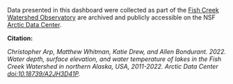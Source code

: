 Data presented in this dashboard were collected as part of the [Fish Creek Watershed Observatory](http://www.fishcreekwatershed.org/) are archived and publicly accessible on the NSF [Arctic Data Center](https://arcticdata.io/).

**Citation:** 

*Christopher Arp, Matthew Whitman, Katie Drew, and Allen Bondurant. 2022. Water depth, surface elevation, and water temperature of lakes in the Fish Creek Watershed in northern Alaska, USA, 2011-2022. Arctic Data Center [doi:10.18739/A2JH3D41P](https://arcticdata.io/catalog/view/doi%3A10.18739%2FA2JH3D41P).*